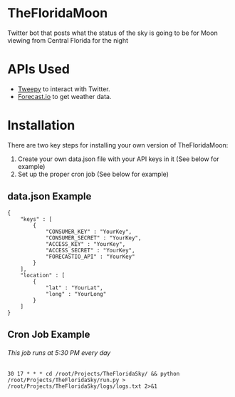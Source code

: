 TheFloridaMoon
==============

Twitter bot that posts what the status of the sky is going to be for Moon viewing from Central Florida for the night

APIs Used
=========
<ul>
	<li><a href="https://github.com/tweepy/tweepy">Tweepy</a> to interact with Twitter.</li>
	<li><a href="https://forecast.io/">Forecast.io</a> to get weather data.</li>
</ul>


Installation
============

There are two key steps for installing your own version of TheFloridaMoon:

1. Create your own data.json file with your API keys in it (See below for example)
2. Set up the proper cron job (See below for example)


## data.json Example ##
```
{
	"keys" : [
		{
		    "CONSUMER_KEY" : "YourKey",
		    "CONSUMER_SECRET" : "YourKey",
		    "ACCESS_KEY" : "YourKey",
		    "ACCESS_SECRET" : "YourKey",
		    "FORECASTIO_API" : "YourKey"
	    }
    ],
    "location" : [
    	{
    		"lat" : "YourLat",
    		"long" : "YourLong"
    	}
    ]
}
```
## Cron Job Example ##
###### This job runs at 5:30 PM every day
```
30 17 * * * cd /root/Projects/TheFloridaSky/ && python /root/Projects/TheFloridaSky/run.py > /root/Projects/TheFloridaSky/logs/logs.txt 2>&1
```